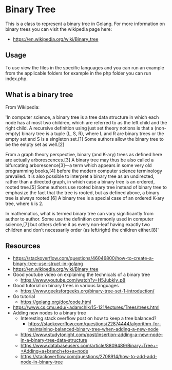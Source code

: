 # Binary Tree

This is a class to represent a binary tree in Golang. For more information on binary trees you can visit the wikipedia page here:
* https://en.wikipedia.org/wiki/Binary_tree

## Usage

To use view the files in the specific languages and you can run an example from the applicable folders for example in the php folder you can run index.php.

## What is a binary tree

From Wikipedia:

'In computer science, a binary tree is a tree data structure in which each node has at most two children, which are referred to as the left child and the right child. A recursive definition using just set theory notions is that a (non-empty) binary tree is a tuple (L, S, R), where L and R are binary trees or the empty set and S is a singleton set.[1] Some authors allow the binary tree to be the empty set as well.[2]

From a graph theory perspective, binary (and K-ary) trees as defined here are actually arborescences.[3] A binary tree may thus be also called a bifurcating arborescence[3]—a term which appears in some very old programming books,[4] before the modern computer science terminology prevailed. It is also possible to interpret a binary tree as an undirected, rather than a directed graph, in which case a binary tree is an ordered, rooted tree.[5] Some authors use rooted binary tree instead of binary tree to emphasize the fact that the tree is rooted, but as defined above, a binary tree is always rooted.[6] A binary tree is a special case of an ordered K-ary tree, where k is 2.

In mathematics, what is termed binary tree can vary significantly from author to author. Some use the definition commonly used in computer science,[7] but others define it as every non-leaf having exactly two children and don't necessarily order (as left/right) the children either.[8]'

## Resources

* https://stackoverflow.com/questions/46046800/how-to-create-a-binary-tree-use-struct-in-golang
* https://en.wikipedia.org/wiki/Binary_tree
* Good youtube video on explaining the technicals of a binary tree
    * https://www.youtube.com/watch?v=H5JubkIy_p8
* Good tutorial on binary trees in various languages
    * https://www.geeksforgeeks.org/binary-tree-set-1-introduction/
* Go tutorial
    * https://golang.org/doc/code.html
* https://www.cs.cmu.edu/~adamchik/15-121/lectures/Trees/trees.html
* Adding new nodes to a binary tree
    * Interesting stack overflow post on how to keep a tree balanced?
        * https://stackoverflow.com/questions/22874444/algorithm-for-maintaining-balanced-binary-tree-when-adding-a-new-node
    * https://www.studytonight.com/post/insertion-adding-a-new-node-in-a-binary-tree-data-structure
    * https://www.databaseusers.com/article/8809489/Binary+Tree+-+Adding+a+branch+to+a+node
    * https://stackoverflow.com/questions/2708914/how-to-add-add-node-in-binary-tree
